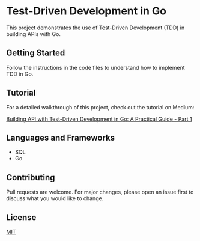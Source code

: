 # Test-Driven Development in Go

This project demonstrates the use of Test-Driven Development (TDD) in building APIs with Go.

## Getting Started

Follow the instructions in the code files to understand how to implement TDD in Go.

## Tutorial

For a detailed walkthrough of this project, check out the tutorial on Medium:

[Building API with Test-Driven Development in Go: A Practical Guide - Part 1](https://medium.com/@bensatriya3/building-api-with-test-driven-development-in-go-a-practical-guide-part-1-ad56f1535353)

## Languages and Frameworks

- SQL
- Go

## Contributing

Pull requests are welcome. For major changes, please open an issue first to discuss what you would like to change.

## License

[MIT](https://choosealicense.com/licenses/mit/)